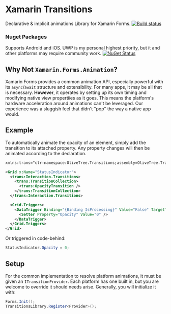 # Xamarin Transitions
Declarative & implicit animations Library for Xamarin Forms. [![Build status](https://ci.appveyor.com/api/projects/status/7lfhk01r687406dh?svg=true)](https://ci.appveyor.com/project/adamhewitt627/xamarin-transitions)

### Nuget Packages
Supports Android and iOS. UWP is my personal highest priority, but it and other platforms may require community work.
[![NuGet Status](http://img.shields.io/nuget/v/OliveTree.Transitions.svg?style=flat)](https://www.nuget.org/packages/OliveTree.Transitions/)


## Why Not `Xamarin.Forms.Animation`?
Xamarin Forms provides a common animation API, especially powerful with its `async`/`await` structure and extensibility. For many apps, it may be all that is necessary. **However**, it operates by setting up its own timing and modifying native view propertiies as it goes. This means the platform's hardware acceleration around animations can't be leveraged. Our experience was a sluggish feel that didn't "pop" the way a native app would.

## Example
To automatically animate the opacity of an element, simply add the transition to its attached property. Any property changes will then be animated according to the declaration.

```XML
xmlns:trans="clr-namespace:OliveTree.Transitions;assembly=OliveTree.Transitions"

<Grid x:Name="StatusIndicator">
  <trans:Interaction.Transitions>
    <trans:TransitionCollection>
      <trans:OpacityTransition />
    </trans:TransitionCollection>
  </trans:Interaction.Transitions>

  <Grid.Triggers>
    <DataTrigger Binding="{Binding IsProcessing}" Value="False" TargetType="Grid" >
      <Setter Property="Opacity" Value="0" />
    </DataTrigger>
  </Grid.Triggers>
</Grid>
```

Or triggered in code-behind:
```C#
StatusIndicator.Opacity = 0;
```

## Setup
For the common implementation to resolve platform animations, it must be given an `ITransitionProvider`. Each platform has one built in, but you are welcome to override it should needs arise. Generally, you will initialize it with:
```C#
Forms.Init();
TransitionsLibrary.Register<Provider>();
```
